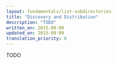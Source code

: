 ```yaml
---
layout: fundamentals/list-subdirectories
title: "Discovery and Distribution"
description: "TODO"
written_on: 2015-09-09
updated_on: 2015-09-09
translation_priority: 0
---
```


<p class="intro">
  TODO
</p>
